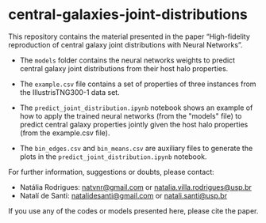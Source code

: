 # central-galaxies-joint-distributions

This repository contains the material presented in the paper “High-fidelity reproduction of central galaxy joint distributions with Neural Networks”.

* The `models` folder contains the neural networks weights to predict central galaxy joint distributions from their host halo properties.

* The `example.csv` file contains a set of properties of three instances from the IllustrisTNG300-1 data set.

* The `predict_joint_distribution.ipynb` notebook shows an example of how to apply the trained neural networks (from the "models" file) to predict central galaxy properties jointly given the host halo properties (from the example.csv file).

* The `bin_edges.csv` and `bin_means.csv` are auxiliary files to generate the plots in the `predict_joint_distribution.ipynb` notebook.

For further information, suggestions or doubts, please contact:

* Natália Rodrigues: natvnr@gmail.com or natalia.villa.rodrigues@usp.br
* Natalí de Santi: natalidesanti@gmail.com or natali.santi@usp.br

If you use any of the codes or models presented here, please cite the paper.